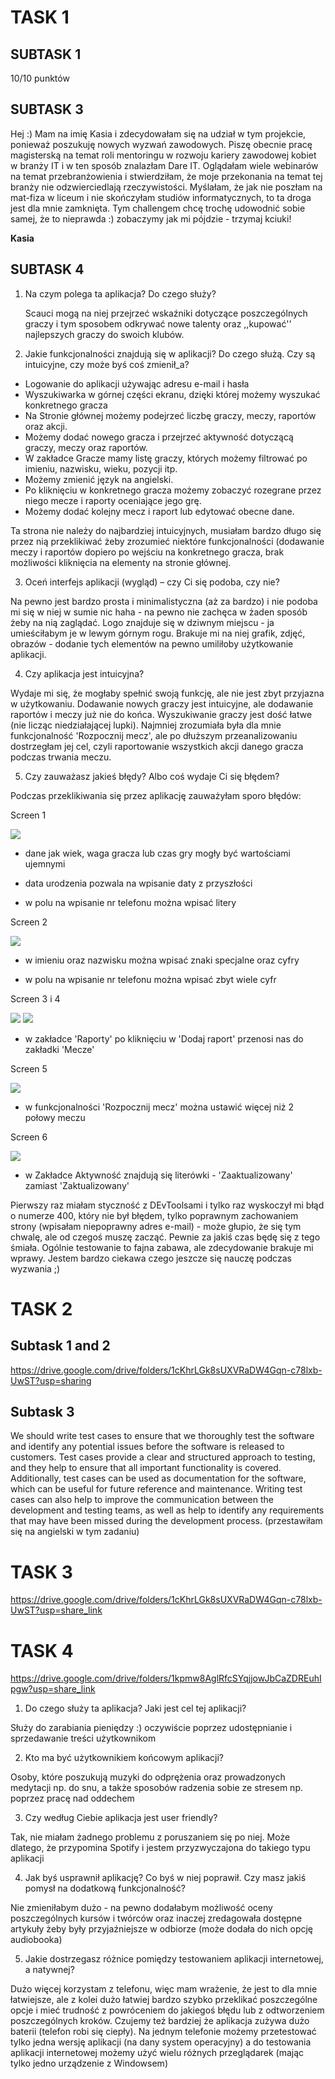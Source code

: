 TASK 1 
===
SUBTASK 1
---
10/10 punktów

SUBTASK 3
---
Hej :) Mam na imię Kasia i zdecydowałam się na udział w tym projekcie, ponieważ poszukuję nowych wyzwań zawodowych. Piszę obecnie pracę magisterską na temat roli mentoringu w rozwoju kariery zawodowej kobiet w branży IT i w ten sposób znalazłam Dare IT. Oglądałam wiele webinarów na temat przebranżowienia i stwierdziłam, że moje przekonania na temat tej branży nie odzwierciedlają rzeczywistości. Myślałam, że jak nie poszłam na mat-fiza w liceum i nie skończyłam studiów informatycznych, to ta droga jest dla mnie zamknięta. Tym challengem chcę trochę udowodnić sobie samej, że to nieprawda :) zobaczymy jak mi pójdzie - trzymaj kciuki!

**Kasia**

SUBTASK 4
---
1. Na czym polega ta aplikacja? Do czego służy?

   Scauci mogą na niej przejrzeć wskaźniki dotyczące poszczególnych graczy i tym sposobem odkrywać nowe talenty oraz ,,kupować'' najlepszych graczy do swoich klubów.

2. Jakie funkcjonalności znajdują się w aplikacji? Do czego służą. Czy są intuicyjne, czy może byś coś zmienił_a?

* Logowanie do aplikacji używając adresu e-mail i hasła
* Wyszukiwarka w górnej części ekranu, dzięki której możemy wyszukać konkretnego gracza
* Na Stronie głównej możemy podejrzeć liczbę graczy, meczy, raportów oraz akcji. 
* Możemy dodać nowego gracza i przejrzeć aktywność dotyczącą graczy, meczy oraz raportów.
* W zakładce Gracze mamy listę graczy, których możemy filtrować po imieniu, nazwisku, wieku, pozycji itp. 
* Możemy zmienić język na angielski. 
* Po kliknięciu w konkretnego gracza możemy zobaczyć rozegrane przez niego mecze i raporty oceniające jego grę. 
* Możemy dodać kolejny mecz i raport lub edytować obecne dane. 

Ta strona nie należy do najbardziej intuicyjnych, musiałam bardzo długo się przez nią przeklikiwać żeby zrozumieć niektóre funkcjonalności (dodawanie meczy i raportów dopiero po wejściu na konkretnego gracza, brak możliwości kliknięcia na elementy na stronie głównej.

3. Oceń interfejs aplikacji (wygląd) – czy Ci się podoba, czy nie?

Na pewno jest bardzo prosta i minimalistyczna (aż za bardzo) i nie podoba mi się w niej w sumie nic haha - na pewno nie zachęca w żaden sposób żeby na nią zaglądać. Logo znajduje się w dziwnym miejscu - ja umieściłabym je w lewym górnym rogu. Brakuje mi na niej grafik, zdjęć, obrazów - dodanie tych elementów na pewno umiliłoby użytkowanie aplikacji.

4. Czy aplikacja jest intuicyjna?

Wydaje mi się, że mogłaby spełnić swoją funkcję, ale nie jest zbyt przyjazna w użytkowaniu. Dodawanie nowych graczy jest intuicyjne, ale dodawanie raportów i meczy już nie do końca. Wyszukiwanie graczy jest dość łatwe (nie licząc niedziałającej lupki). Najmniej zrozumiała była dla mnie funkcjonalność 'Rozpocznij mecz', ale po dłuższym przeanalizowaniu dostrzegłam jej cel, czyli raportowanie wszystkich akcji danego gracza podczas trwania meczu. 

5. Czy zauważasz jakieś błędy? Albo coś wydaje Ci się błędem?

Podczas przeklikiwania się przez aplikację zauważyłam sporo błędów:

Screen 1

![](https://github.com/kczeska/challenge_portfolio_kasia/blob/main/images/2023-01-21_09h35_16.png)

* dane jak wiek, waga gracza lub czas gry mogły być wartościami ujemnymi

* data urodzenia pozwala na wpisanie daty z przyszłości

* w polu na wpisanie nr telefonu można wpisać litery

Screen 2

![](https://github.com/kczeska/challenge_portfolio_kasia/blob/main/images/2023-01-21_09h58_49.png)

* w imieniu oraz nazwisku można wpisać znaki specjalne oraz cyfry

* w polu na wpisanie nr telefonu można wpisać zbyt wiele cyfr

Screen 3 i 4

![](https://github.com/kczeska/challenge_portfolio_kasia/blob/main/images/2023-01-21_screen3_00.png)
![](https://github.com/kczeska/challenge_portfolio_kasia/blob/main/images/2023-01-21_screen4_23.png)

* w zakładce 'Raporty' po kliknięciu w 'Dodaj raport' przenosi nas do zakładki 'Mecze'

Screen 5

![](https://github.com/kczeska/challenge_portfolio_kasia/blob/main/images/2023-01-21_screen5_11.png)

* w funkcjonalności 'Rozpocznij mecz' można ustawić więcej niż 2 połowy meczu

Screen 6

![](https://github.com/kczeska/challenge_portfolio_kasia/blob/main/images/2023-01-21_screen6_27.png)

* w Zakładce Aktywność znajdują się literówki - 'Zaaktualizowany' zamiast 'Zaktualizowany'

Pierwszy raz miałam styczność z DEvToolsami i tylko raz wyskoczył mi błąd o numerze 400, który nie był błędem, tylko poprawnym zachowaniem strony (wpisałam niepoprawny adres e-mail) - może głupio, że się tym chwalę, ale od czegoś muszę zacząć. Pewnie za jakiś czas będę się z tego śmiała. Ogólnie testowanie to fajna zabawa, ale zdecydowanie brakuje mi wprawy. Jestem bardzo ciekawa czego jeszcze się nauczę podczas wyzwania ;)

TASK 2
===
Subtask 1 and 2
---
https://drive.google.com/drive/folders/1cKhrLGk8sUXVRaDW4Gqn-c78lxb-UwST?usp=sharing

Subtask 3
---
We should write test cases to ensure that we thoroughly test the software and identify any potential issues before the software is released to customers. Test cases provide a clear and structured approach to testing, and they help to ensure that all important functionality is covered. Additionally, test cases can be used as documentation for the software, which can be useful for future reference and maintenance. Writing test cases can also help to improve the communication between the development and testing teams, as well as help to identify any requirements that may have been missed during the development process. (przestawiłam się na angielski w tym zadaniu)

TASK 3
===
https://drive.google.com/drive/folders/1cKhrLGk8sUXVRaDW4Gqn-c78lxb-UwST?usp=share_link

TASK 4
===
https://drive.google.com/drive/folders/1kpmw8AglRfcSYqjjowJbCaZDREuhIpgw?usp=share_link

1. Do czego służy ta aplikacja? Jaki jest cel tej aplikacji?

Służy do zarabiania pieniędzy :) oczywiście poprzez udostępnianie i sprzedawanie treści użytkownikom

2. Kto ma być użytkownikiem końcowym aplikacji?

Osoby, które poszukują muzyki do odprężenia oraz prowadzonych medytacji np. do snu, a także sposobów radzenia sobie ze stresem np. poprzez pracę nad oddechem

3. Czy według Ciebie aplikacja jest user friendly?

Tak, nie miałam żadnego problemu z poruszaniem się po niej. Może dlatego, że przypomina Spotify i jestem przyzwyczajona do takiego typu aplikacji

4. Jak byś usprawnił aplikację? Co byś w niej poprawił. Czy masz jakiś pomysł na dodatkową funkcjonalność?

Nie zmieniłabym dużo - na pewno dodałabym możliwość oceny poszczególnych kursów i twórców oraz inaczej zredagowała dostępne artykuły żeby były przyjaźniejsze w odbiorze (może dodała do nich opcję audiobooka)

5. Jakie dostrzegasz różnice pomiędzy testowaniem aplikacji internetowej, a natywnej?

Dużo więcej korzystam z telefonu, więc mam wrażenie, że jest to dla mnie łatwiejsze, ale z kolei dużo łatwiej bardzo szybko przeklikać poszczególne opcje i mieć trudność z powróceniem do jakiegoś błędu lub z odtworzeniem poszczególnych kroków. Czujemy też bardziej że aplikacja zużywa dużo baterii (telefon robi się ciepły). Na jednym telefonie możemy przetestować tylko jedna wersję aplikacji (na dany system operacyjny) a do testowania aplikacji internetowej możemy użyć wielu różnych przeglądarek (mając tylko jedno urządzenie z Windowsem)

